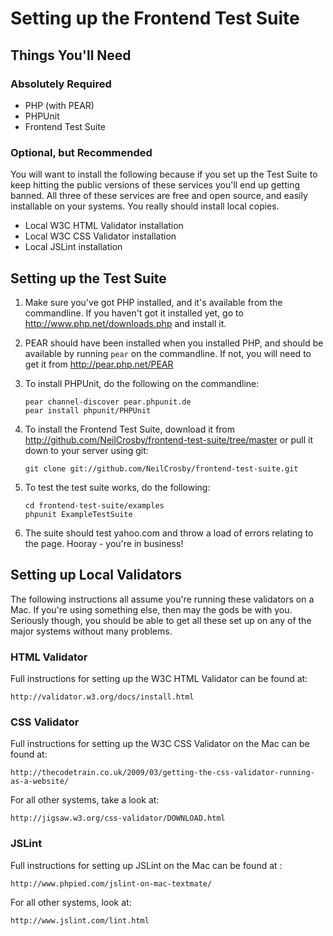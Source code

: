 # Setting up the Frontend Test Suite

## Things You'll Need

### Absolutely Required

   * PHP (with PEAR)
   * PHPUnit
   * Frontend Test Suite

### Optional, but Recommended

You will want to install the following because if you set up the Test Suite to keep hitting the public versions of these services you'll end up getting banned.  All three of these services are free and open source, and easily installable on your systems.  You really should install local copies.

   * Local W3C HTML Validator installation
   * Local W3C CSS Validator installation
   * Local JSLint installation

## Setting up the Test Suite

1.  Make sure you've got PHP installed, and it's available from the commandline.  If you haven't got it installed yet, go to <http://www.php.net/downloads.php> and install it.
    
2.  PEAR should have been installed when you installed PHP, and should be available by running `pear` on the commandline. If not, you will need to get it from <http://pear.php.net/PEAR>
    
3.  To install PHPUnit, do the following on the commandline:

        pear channel-discover pear.phpunit.de
        pear install phpunit/PHPUnit
        
4.  To install the Frontend Test Suite, download it from <http://github.com/NeilCrosby/frontend-test-suite/tree/master> or pull it down to your server using git:

        git clone git://github.com/NeilCrosby/frontend-test-suite.git 
        
5.  To test the test suite works, do the following:

        cd frontend-test-suite/examples
        phpunit ExampleTestSuite
        
6.  The suite should test yahoo.com and throw a load of errors relating to the page.  Hooray - you're in business!

## Setting up Local Validators

The following instructions all assume you're running these validators on a Mac.  If you're using something else, then may the gods be with you.  Seriously though, you should be able to get all these set up on any of the major systems without many problems.

### HTML Validator

Full instructions for setting up the W3C HTML Validator can be found at:

    http://validator.w3.org/docs/install.html
    
### CSS Validator

Full instructions for setting up the W3C CSS Validator on the Mac can be found at:

    http://thecodetrain.co.uk/2009/03/getting-the-css-validator-running-as-a-website/
    
For all other systems, take a look at:

    http://jigsaw.w3.org/css-validator/DOWNLOAD.html
    
### JSLint

Full instructions for setting up JSLint on the Mac can be found at :

    http://www.phpied.com/jslint-on-mac-textmate/
    
For all other systems, look at:

    http://www.jslint.com/lint.html

